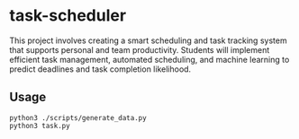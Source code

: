 # task-scheduler
This project involves creating a smart scheduling and task tracking system that supports
personal and team productivity. Students will implement efficient task management, automated
scheduling, and machine learning to predict deadlines and task completion likelihood.
## Usage
```shell
python3 ./scripts/generate_data.py
python3 task.py
```
